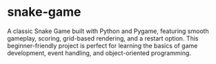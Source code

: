 # snake-game
A classic Snake Game built with Python and Pygame, featuring smooth gameplay, scoring, grid-based rendering, and a restart option. This beginner-friendly project is perfect for learning the basics of game development, event handling, and object-oriented programming.
